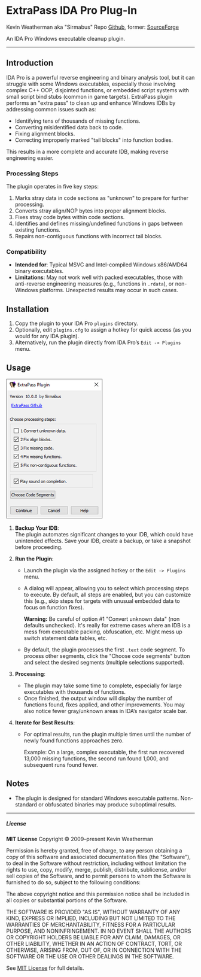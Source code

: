 # ExtraPass IDA Pro Plug-In

Kevin Weatherman aka "Sirmabus"
Repo [Github](https://github.com/kweatherman/IDA_ExtraPass_PlugIn), former: [SourceForge](https://sourceforge.net/projects/idaextrapassplugin/)

An IDA Pro Windows executable cleanup plugin.  

----

## Introduction

IDA Pro is a powerful reverse engineering and binary analysis tool, but it can struggle with some Windows executables, especially those involving complex C++ OOP, disjointed functions, or embedded script systems with small script bind stubs (common in game targets). 
ExtraPass plugin performs an "extra pass" to clean up and enhance Windows IDBs by addressing common issues such as:

- Identifying tens of thousands of missing functions.
- Converting misidentified data back to code.
- Fixing alignment blocks.
- Correcting improperly marked "tail blocks" into function bodies.

This results in a more complete and accurate IDB, making reverse engineering easier.

### Processing Steps
The plugin operates in five key steps:
1. Marks stray data in code sections as "unknown" to prepare for further processing.
2. Converts stray align/NOP bytes into proper alignment blocks.
3. Fixes stray code bytes within code sections.
4. Identifies and defines missing/undefined functions in gaps between existing functions.
5. Repairs non-contiguous functions with incorrect tail blocks.

### Compatibility
- **Intended for**: Typical MSVC and Intel-compiled Windows x86/AMD64 binary executables.
- **Limitations**: May not work well with packed executables, those with anti-reverse engineering measures (e.g., functions in `.rdata`), or non-Windows platforms. Unexpected results may occur in such cases.

## Installation

1. Copy the plugin to your IDA Pro `plugins` directory.
2. Optionally, edit `plugins.cfg` to assign a hotkey for quick access (as you would for any IDA plugin).
3. Alternatively, run the plugin directly from IDA Pro’s `Edit -> Plugins` menu.

## Usage

![screenshot](./res/screenshot.png)

1. **Backup Your IDB**:  
   The plugin automates significant changes to your IDB, which could have unintended effects. Save your IDB, create a backup, or take a snapshot before proceeding.

2. **Run the Plugin**:  
   
   - Launch the plugin via the assigned hotkey or the `Edit -> Plugins` menu.
   
   - A dialog will appear, allowing you to select which processing steps to execute. By default, all steps are enabled, but you can customize this (e.g., skip steps for targets with unusual embedded data to focus on function fixes).
   
     **Warning:** Be careful of option #1 "Convert unknown data" (non defaults unchecked). It's really for extreme cases where an IDB is a mess from executable packing, obfuscation, etc. Might mess up switch statement data tables, etc.
   
   - By default, the plugin processes the first `.text` code segment. To process other segments, click the "Choose code segments" button and select the desired segments (multiple selections supported).
   
3. **Processing**:  
   - The plugin may take some time to complete, especially for large executables with thousands of functions.
   - Once finished, the output window will display the number of functions found, fixes applied, and other improvements. You may also notice fewer gray/unknown areas in IDA’s navigator scale bar.

4. **Iterate for Best Results**:  
   - For optimal results, run the plugin multiple times until the number of newly found functions approaches zero.
   
     Example: On a large, complex executable, the first run recovered 13,000 missing functions, the second run found 1,000, and subsequent runs found fewer.

## Notes
- The plugin is designed for standard Windows executable patterns. Non-standard or obfuscated binaries may produce suboptimal results.

  

----

##### License

**MIT License**
Copyright © 2009–present Kevin Weatherman  

Permission is hereby granted, free of charge, to any person obtaining a copy of this software and associated documentation files (the "Software"), to deal in the Software without restriction, including without limitation the rights to use, copy, modify, merge, publish, distribute, sublicense, and/or sell copies of the Software, and to permit persons to whom the Software is furnished to do so, subject to the following conditions:

The above copyright notice and this permission notice shall be included in all copies or substantial portions of the Software.

THE SOFTWARE IS PROVIDED "AS IS", WITHOUT WARRANTY OF ANY KIND, EXPRESS OR IMPLIED, INCLUDING BUT NOT LIMITED TO THE WARRANTIES OF MERCHANTABILITY, FITNESS FOR A PARTICULAR PURPOSE, AND NONINFRINGEMENT. IN NO EVENT SHALL THE AUTHORS OR COPYRIGHT HOLDERS BE LIABLE FOR ANY CLAIM, DAMAGES, OR OTHER LIABILITY, WHETHER IN AN ACTION OF CONTRACT, TORT, OR OTHERWISE, ARISING FROM, OUT OF, OR IN CONNECTION WITH THE SOFTWARE OR THE USE OR OTHER DEALINGS IN THE SOFTWARE.

See [MIT License](http://www.opensource.org/licenses/mit-license.php) for full details.